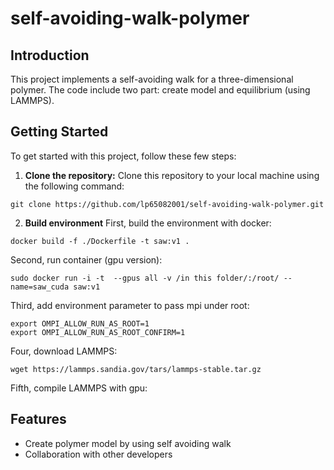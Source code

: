 # self-avoiding-walk-polymer

## Introduction
This project implements a self-avoiding walk for a three-dimensional polymer. The code include two part: create model and equilibrium (using LAMMPS).

## Getting Started
To get started with this project, follow these few steps:

1. **Clone the repository:** Clone this repository to your local machine using the following command:
```
git clone https://github.com/lp65082001/self-avoiding-walk-polymer.git
```
2. **Build environment**
First, build the environment with docker:
```
docker build -f ./Dockerfile -t saw:v1 .
```
Second, run container (gpu version):
```
sudo docker run -i -t  --gpus all -v /in this folder/:/root/ --name=saw_cuda saw:v1
```
Third, add environment parameter to pass mpi under root:
```
export OMPI_ALLOW_RUN_AS_ROOT=1
export OMPI_ALLOW_RUN_AS_ROOT_CONFIRM=1
```
Four, download LAMMPS:
```
wget https://lammps.sandia.gov/tars/lammps-stable.tar.gz
```
Fifth, compile LAMMPS with gpu:

## Features
- Create polymer model by using self avoiding walk
- Collaboration with other developers
